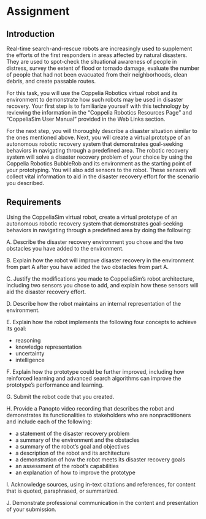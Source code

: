 # Assignment

## Introduction

Real-time search-and-rescue robots are increasingly used to supplement the efforts of the first responders in areas affected by natural disasters. They are used to spot-check the situational awareness of people in distress, survey the extent of flood or tornado damage, evaluate the number of people that had not been evacuated from their neighborhoods, clean debris, and create passable routes.

For this task, you will use the Coppelia Robotics virtual robot and its environment to demonstrate how such robots may be used in disaster recovery. Your first step is to familiarize yourself with this technology by reviewing the information in the “Coppelia Robotics Resources Page” and “CoppeliaSim User Manual” provided in the Web Links section.

For the next step, you will thoroughly describe a disaster situation similar to the ones mentioned above. Next, you will create a virtual prototype of an autonomous robotic recovery system that demonstrates goal-seeking behaviors in navigating through a predefined area. The robotic recovery system will solve a disaster recovery problem of your choice by using the Coppelia Robotics BubbleRob and its environment as the starting point of your prototyping. You will also add sensors to the robot. These sensors will collect vital information to aid in the disaster recovery effort for the scenario you described.

## Requirements

Using the CoppeliaSim virtual robot, create a virtual prototype of an autonomous robotic recovery system that demonstrates goal-seeking behaviors in navigating through a predefined area by doing the following:

A. Describe the disaster recovery environment you chose and the two obstacles you have added to the environment.

B. Explain how the robot will improve disaster recovery in the environment from part A after you have added the two obstacles from part A.

C. Justify the modifications you made to CoppeliaSim’s robot architecture, including two sensors you chose to add, and explain how these sensors will aid the disaster recovery effort.

D. Describe how the robot maintains an internal representation of the environment.

E. Explain how the robot implements the following four concepts to achieve its goal:

- reasoning
- knowledge representation
- uncertainty
- intelligence

F. Explain how the prototype could be further improved, including how reinforced learning and advanced search algorithms can improve the prototype’s performance and learning.

G. Submit the robot code that you created.

H. Provide a Panopto video recording that describes the robot and demonstrates its functionalities to stakeholders who are nonpractitioners and include each of the following:

- a statement of the disaster recovery problem
- a summary of the environment and the obstacles
- a summary of the robot’s goal and objectives
- a description of the robot and its architecture
- a demonstration of how the robot meets its disaster recovery goals
- an assessment of the robot’s capabilities
- an explanation of how to improve the prototype

I. Acknowledge sources, using in-text citations and references, for content that is quoted, paraphrased, or summarized.

J. Demonstrate professional communication in the content and presentation of your submission.
